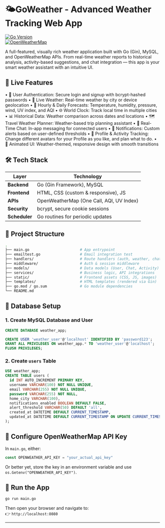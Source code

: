 # 🌤️GoWeather - Advanced Weather Tracking Web App


[![Go Version](https://img.shields.io/badge/Go-1.20+-00ADD8?logo=go&logoColor=white)](https://golang.org/)  
[![OpenWeatherMap](https://img.shields.io/badge/API-OpenWeatherMap-orange)](https://openweathermap.org/api)

A full-featured, visually rich weather application built with Go (Gin), MySQL, and OpenWeatherMap APIs. From real-time weather reports to historical analysis, activity-based suggestions, and chat integration — this app is your smart weather assistant with an intuitive UI.


## 🚀 Live Features

•  🔐 User Authentication: Secure login and signup with bcrypt-hashed passwords
•  📍 Live Weather: Real-time weather by city or device geolocation
•  📅 Hourly & Daily Forecasts: Temperature, humidity, pressure, wind, UV index, and AQI
•  🌐 World Clock: Track local time in multiple cities
•  📊 Historical Data: Weather comparison across dates and locations
•  🗺️ Travel Weather Planner: Weather-based trip planning assistant
•  💬 Real-Time Chat: In-app messaging for connected users
•  🔔 Notifications: Custom alerts based on user-defined thresholds
•  📸 Profile & Activity Tracking: Change different avatars for your Profile as you like, and plan what to do.
•  🎨 Animated UI: Weather-themed, responsive design with smooth transitions


## 🛠️ Tech Stack

| Layer        | Technology                               |
|--------------|------------------------------------------|
| **Backend**  | Go (Gin Framework), MySQL                |
| **Frontend** | HTML, CSS (custom & responsive), JS      |
| **APIs**     | OpenWeatherMap (One Call, AQI, UV Index) |
| **Security** | bcrypt, secure cookie sessions           |
| **Scheduler**| Go routines for periodic updates         |



## 📁 Project Structure
```bash
.
├── main.go                       # App entrypoint
├── emailtest.go                  # Email integration test
├── handlers/                     # Route handlers (auth, weather, chat, etc.)
├── middleware/                   # Auth & session middleware
├── models/                       # Data models (User, Chat, Activity)
├── services/                     # Business logic, API integrations
├── static/                       # Frontend assets (CSS, JS, images)
├── templates/                    # HTML templates (rendered via Gin)
├── go.mod / go.sum               # Go module dependencies
└── README.md
```




## 🧱 Database Setup

### 1. Create MySQL Database and User

```sql
CREATE DATABASE weather_app;

CREATE USER 'weather_user'@'localhost' IDENTIFIED BY 'password123';
GRANT ALL PRIVILEGES ON weather_app.* TO 'weather_user'@'localhost';
FLUSH PRIVILEGES;
```

### 2. Create `users` Table

```sql
USE weather_app;
CREATE TABLE users (
  id INT AUTO_INCREMENT PRIMARY KEY,
  username VARCHAR(100) NOT NULL UNIQUE,
  email VARCHAR(255) NOT NULL UNIQUE,
  password VARCHAR(255) NOT NULL,
  home_city VARCHAR(100),
  notifications_enabled BOOLEAN DEFAULT FALSE,
  alert_threshold VARCHAR(50) DEFAULT 'all',
  created_at DATETIME DEFAULT CURRENT_TIMESTAMP,
  updated_at DATETIME DEFAULT CURRENT_TIMESTAMP ON UPDATE CURRENT_TIMESTAMP
);
```



## 🔑 Configure OpenWeatherMap API Key

In `main.go`, either:

```go
const OPENWEATHER_API_KEY = "your_actual_api_key"
```

Or better yet, store the key in an environment variable and use `os.Getenv("OPENWEATHER_API_KEY")`.



## 🚀 Run the App

```bash
go run main.go
```

Then open your browser and navigate to:  
👉 `http://localhost:8080`

---




